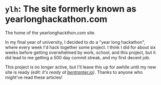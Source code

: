 # `ylh`: The site formerly known as yearlonghackathon.com

The home of the yearlonghackthon.com site.

In my final year of university, I decided to do a "year long hackathon", where every week I'd hack together some project. I think I did for about six weeks before getting overwhelmed by work, school, and this project, but it did lead to me getting a 500 day commit streak, and my first decent job.

This project is no longer active, but I'll leave this up for awhile until my new site is ready _(edit: it's ready at [bentranter.io](https://bentranter.io))_. Thanks to anyone who might've read these articles!
